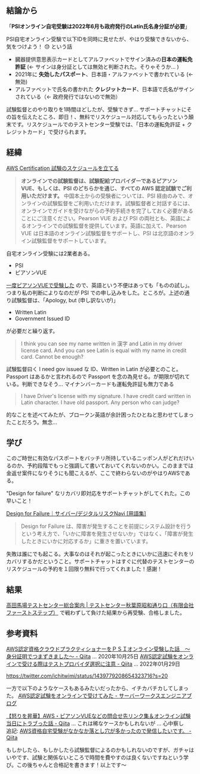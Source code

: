 ## 結論から

「**PSIオンライン自宅受験は2022年6月も政府発行のLatin氏名身分証が必要**」

PSI自宅オンライン受験で以下IDを同時に見せたが、やはり受験できないから、気をつけよう！ :sweat: という話

- 臓器提供意思表示カードとしてアルファベットでサイン済みの**日本の運転免許証** (← サインは身分証としては無効と判断された。そりゃそうか... )
- 2021年に **失効したパスポート**、日本語・アルファベットで書かれている (← 無効)
- アルファベットで氏名の書かれた **クレジットカード**、日本語で氏名がサインされている（← 政府発行ではないので無効）

試験監督とのやり取りを1時間ほどしたが、受験できず...
サポートチャットにその旨を伝えたところ、即日！、無料でリスケジュール対応してもらったという顛末です。リスケジュールでのテストセンター受験では、「日本の運転免許証 + クレジットカード」で受けられます。

## 経緯

[AWS Certification 試験のスケジュールを立てる](https://aws.amazon.com/jp/certification/certification-prep/testing/?nc2=sb_ce_se)

> **オンラインでの試験監督は、試験配給プロバイダーであるピアソン VUE、もしくは、PSI のどちらかを通じ、すべての AWS 認定試験でご利用いただけます。** 中国本土からの受験者については、PSI 経由のみで、オンラインの試験監督をご利用いただけます。試験監督者と対話するには、オンラインでガイドを受けながらの予約手続きを完了しておく必要があることにご注意ください。Pearson VUE および PSI の両社とも、英語によるオンラインでの試験監督を提供しています。英語に加えて、Pearson VUE は日本語のオンライン試験監督をサポートし、PSI は北京語のオンライン試験監督をサポートしています。

自宅オンライン受験には2業者ある。

- PSI
- ピアソンVUE

[一度ピアソンVUEで受験した](https://qiita.com/e99h2121/items/bec62a16c1264baf6a5e) ので、英語という不便はあっても「ものの試し」。つまり私の判断によりなのだが PSI での申し込みをした。ところが。上述の通り試験監督は、「Apology, but (申し訳ないが)」

- Written Latin
- Government Issued ID 

が必要だと繰り返す。

> I think you can see my name written in 漢字 and Latin in my driver license card. And you can see Latin is equal with my name in credit card. Cannot be enough? 

試験監督曰く I need gov issued な ID、Written in Latin が必要とのこと。Passport はあるかと言われるので Passport を念の為見せる。が期限が切れている。判断できなそう... マイナンバーカードも運転免許証も無力である

> I have Driver's license with my signature. I have credit card written in Latin character. I have old passport. Any person who can judge? 

的なことを述べてみたが、ブロークン英語が余計困ったひとねと思わせてしまったことだろう。無念...

## 学び

このご時世に有効なパスポートをバッチリ所持しているニッポン人がどれだけいるのか、予約段階でもっと強調して書いておいてくれないのかい。このままでは金返せ案件になりそうにも聞こえるが、ここで終わらないのがやはりAWSである。

"Design for failure" なリカバリ即対応をサポートチャットがしてくれた。この早いこと！

[Design for Failure｜サイバー/デジタルリスクNavi [用語集]](https://www.newton-consulting.co.jp/itilnavi/glossary/design_for_failure.html)

> Design for Failure は、障害が発生することを前提にシステム設計を行うという考え方で、「いかに障害を発生させないか」ではなく、「障害が発生したときにいかに対応するか」に重きを置いています。

失敗は誰にでも起こる。大事なのはそれが起こったときにいかに迅速にそれをリカバリするかだということ。サポートチャットはすぐに代替のテストセンターのリスケジュールの予約を１回限り無料で行ってくれました！感謝！


## 結果

[高田馬場テストセンター総合案内 | テストセンター秋葉原昭和通り口（有限会社ファーストステップ）](https://www.first-step.jp/takadanobaba_entrance/) で戦わずして負けた結果から再受験、合格しました。


## 参考資料

[AWS認定資格クラウドプラクティショナーをＰＳＩオンライン受験した話　～身分証明でつまずきました～ - Qiita](https://qiita.com/zakuzakuzaki/items/e0dc27f1fd4bba3532a5) ... 2020年10月25日
[AWS認定試験をオンラインで受ける際はテストプロバイダ選択に注意 - Qiita](https://qiita.com/macaroni10y/items/7f5d6758b5e1804d2a58) ... 2022年01月29日

https://twitter.com/ichitwimi/status/1439779208654323716?s=20

一方で以下のようなケースもあるみたいだったから、イチカバチカしてしまった。
[AWS認定試験をオンラインで受けてみた - サーバーワークスエンジニアブログ](https://blog.serverworks.co.jp/aws-certification-online)

[【怒りを昇華】AWS・ピアソンVUEなどの問合せ先リンク集＆オンライン試験当日にトラブった話 - Qiita](https://qiita.com/TakuyaSuzuki/items/a6bd9efd8a61d3f1bdbc) ... これは稀なケースかもしれないが ... 心中察し  
追記: [AWS資格自宅受験がなかなか落とし穴が多かったので発信したいです。 - Qiita](https://qiita.com/reon_tani/items/7f0b26297b1c17f4b48c)


もしかしたら、もしかしたら試験監督によるのかもしれないのですが、ガチャはいやです、試験と関係ないところで時間を費やすのは良くないですねという学び。この後ちゃんと合格記を書きます！以上です～
